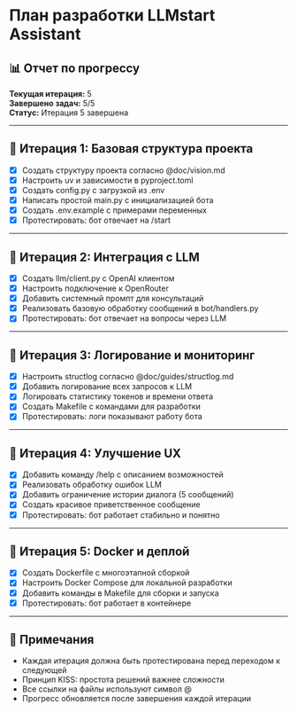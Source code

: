 # План разработки LLMstart Assistant

## 📊 Отчет по прогрессу

**Текущая итерация:** 5  
**Завершено задач:** 5/5  
**Статус:** Итерация 5 завершена

---

## 🎯 Итерация 1: Базовая структура проекта

- [x] Создать структуру проекта согласно @doc/vision.md
- [x] Настроить uv и зависимости в pyproject.toml
- [x] Создать config.py с загрузкой из .env
- [x] Написать простой main.py с инициализацией бота
- [x] Создать .env.example с примерами переменных
- [x] Протестировать: бот отвечает на /start

---

## 🎯 Итерация 2: Интеграция с LLM

- [x] Создать llm/client.py с OpenAI клиентом
- [x] Настроить подключение к OpenRouter
- [x] Добавить системный промпт для консультаций
- [x] Реализовать базовую обработку сообщений в bot/handlers.py
- [x] Протестировать: бот отвечает на вопросы через LLM

---

## 🎯 Итерация 3: Логирование и мониторинг

- [x] Настроить structlog согласно @doc/guides/structlog.md
- [x] Добавить логирование всех запросов к LLM
- [x] Логировать статистику токенов и времени ответа
- [x] Создать Makefile с командами для разработки
- [x] Протестировать: логи показывают работу бота

---

## 🎯 Итерация 4: Улучшение UX

- [x] Добавить команду /help с описанием возможностей
- [x] Реализовать обработку ошибок LLM
- [x] Добавить ограничение истории диалога (5 сообщений)
- [x] Создать красивое приветственное сообщение
- [x] Протестировать: бот работает стабильно и понятно

---

## 🎯 Итерация 5: Docker и деплой

- [x] Создать Dockerfile с многоэтапной сборкой
- [x] Настроить Docker Compose для локальной разработки
- [x] Добавить команды в Makefile для сборки и запуска
- [x] Протестировать: бот работает в контейнере

---

## 📝 Примечания

- Каждая итерация должна быть протестирована перед переходом к следующей
- Принцип KISS: простота решений важнее сложности
- Все ссылки на файлы используют символ @
- Прогресс обновляется после завершения каждой итерации 